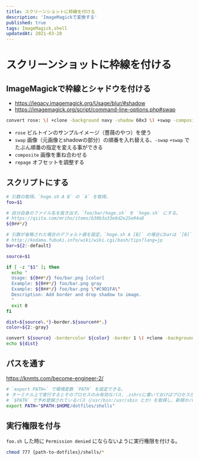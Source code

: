 ```yaml
---
title: スクリーンショットに枠線を付ける
description: 'ImageMagickで変換する'
published: true
tags: ImageMagick,shell
updatedAt: 2021-03-20
---
```


# スクリーンショットに枠線を付ける

## ImageMagickで枠線とシャドウを付ける

- https://legacy.imagemagick.org/Usage/blur/#shadow
- https://imagemagick.org/script/command-line-options.php#swap

```bash
convert rose: \( +clone -background navy -shadow 60x3 \) +swap -composite +repage shadow_composite.png
```

- `rose` ビルトインのサンプルイメージ（薔薇のやつ）を使う
- `swap` 画像（元画像とshadowの部分）の順番を入れ替える、`-swap` `+swap` でたぶん順番の指定を変える事ができる
- `composite` 画像を重ね合わせる
- `repage` オフセットを調整する

## スクリプトにする

```bash
# 引数の取得。`hoge.sh A B` の `A` を取得。
foo=$1
```

```bash
# 自分自身のファイル名を抜き出す。`foo/bar/hoge.sh` を `hoge.sh` にする。
# https://qiita.com/mriho/items/b30b3a33e8d2e25e94a8
${0##*/}
```

```bash
# 引数が省略された場合のデフォルト値を設定。`hoge.sh A [B]` の場合にbarは `[B]` もしくは "default" になる。
# http://kodama.fubuki.info/wiki/wiki.cgi/bash/tips?lang=jp
bar=${2:-default}
```

```bash
source=$1

if [ -z "$1" ]; then
  echo "
  Usage: ${0##*/} foo/bar.png [color]
  Example: ${0##*/} foo/bar.png gray
  Example: ${0##*/} foo/bar.png \"#C9D1FA\"
  Description: Add border and drop shadow to image.
  "
  exit 0
fi

dist=${source%.*}-border.${source##*.}
color=${2:-gray}

convert ${source} -bordercolor ${color} -border 1 \( +clone -background ${color} -shadow 60x3 \) +swap -composite +repage ${dist}
echo ${dist}
```

## パスを通す

https://knmts.com/become-engineer-2/

```bash
# `export PATH=` で環境変数 `PATH` を設定できる。
# ターミナル上で実行するとそのプロセスのみ有効なパス、.zshrcに書いておけばプロセスが生成される時のデフォルトになる。
# `$PATH` で予め登録されているパス（/usr/bin:/usr/sbin とか）を取得し、新規のパスを追加。
export PATH="$PATH:$HOME/dotfiles/shells"
```

## 実行権限を付与

`foo.sh` した時に `Permission denied` にならないように実行権限を付ける。

```bash
chmod 777 {path-to-dotfiles}/shells/*
```
